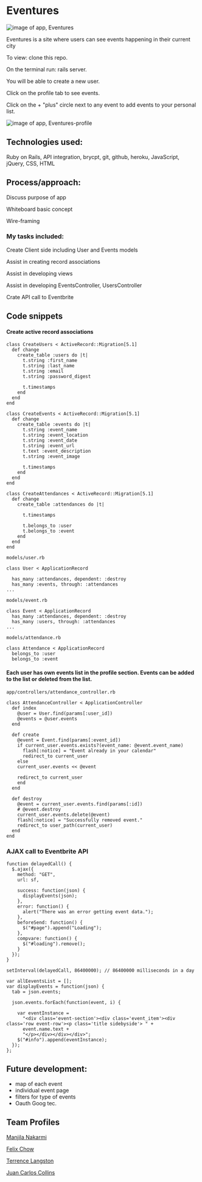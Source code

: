 # Eventures

![image of app, Eventures](readme-assets/Eventure-main.png "Eventures")

 Eventures is a site where users can see events happening in their current city


To view: clone this repo.

On the terminal run: rails server.

You will be able to create a new user.

Click on the profile tab to see events.

Click on the + "plus" circle next to any event to add events to your personal list.


![image of app, Eventures-profile](readme-assets/eventure-profile.png "Eventures")


## Technologies used:

Ruby on Rails, API integration, brycpt, git, github, heroku, JavaScript, jQuery, CSS, HTML

## Process/approach:

Discuss purpose of app

Whiteboard basic concept

Wire-framing


### My tasks included:
Create Client side including User and Events models

Assist in creating record associations

Assist in developing views

Assist in developing EventsController, UsersController

Crate API call to Eventbrite

## Code snippets

#### Create active record associations

```
class CreateUsers < ActiveRecord::Migration[5.1]
  def change
    create_table :users do |t|
      t.string :first_name
      t.string :last_name
      t.string :email
      t.string :password_digest

      t.timestamps
    end
  end
end

class CreateEvents < ActiveRecord::Migration[5.1]
  def change
    create_table :events do |t|
      t.string :event_name
      t.string :event_location
      t.string :event_date
      t.string :event_url
      t.text :event_description
      t.string :event_image

      t.timestamps
    end
  end
end

class CreateAttendances < ActiveRecord::Migration[5.1]
  def change
    create_table :attendances do |t|

      t.timestamps

      t.belongs_to :user
      t.belongs_to :event
    end
  end
end

models/user.rb

class User < ApplicationRecord

  has_many :attendances, dependent: :destroy
  has_many :events, through: :attendances
...

models/event.rb

class Event < ApplicationRecord
  has_many :attendances, dependent: :destroy
  has_many :users, through: :attendances
...

models/attendance.rb

class Attendance < ApplicationRecord
  belongs_to :user
  belongs_to :event

```

#### Each user has own events list in the profile section. Events can be added to the list or deleted from the list.

```
app/controllers/attendance_controller.rb

class AttendanceController < ApplicationController
  def index
    @user = User.find(params[:user_id])
    @events = @user.events
  end

  def create
    @event = Event.find(params[:event_id])
    if current_user.events.exists?(event_name: @event.event_name)
      flash[:notice] = "Event already in your calendar"
      redirect_to current_user
    else
    current_user.events << @event

    redirect_to current_user
    end
  end

  def destroy
    @event = current_user.events.find(params[:id])
    # @event.destroy
    current_user.events.delete(@event)
    flash[:notice] = "Successfully removed event."
    redirect_to user_path(current_user)
  end
end
```

### AJAX call to Eventbrite API

```
function delayedCall() {
  $.ajax({
    method: "GET",
    url: sf,

    success: function(json) {
      displayEvents(json);
    },
    error: function() {
      alert("There was an error getting event data.");
    },
    beforeSend: function() {
      $("#page").append("Loading");
    },
    compvare: function() {
      $("#loading").remove();
    }
  });
}

setInterval(delayedCall, 86400000); // 86400000 milliseconds in a day

var allEeventsList = [];
var displayEvents = function(json) {
  tab = json.events;

  json.events.forEach(function(event, i) {

    var eventInstance =
      "<div class='event-section'><div class='event_item'><div class='row event-row'><p class='title sidebyside'> " +
      event.name.text +
      "</p></div></div></div>";
    $("#info").append(eventInstance);
  });
};
```

## Future development:

- map of each event
- individual event page
- filters for type of events
- Oauth Goog tec.

## Team Profiles

[Manjila Nakarmi](https://github.com/Manjilan)

[Felix Chow ](https://github.com/fchow2018)

[Terrence Langston](https://github.com/ttime1100)

[Juan Carlos Collins](https://github.com/juancarlucci)
